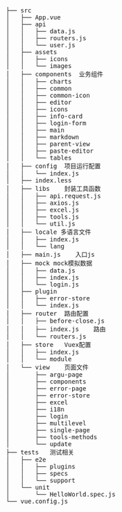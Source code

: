 <pre>
├── src
│   ├── App.vue
│   ├── api
│   │   ├── data.js
│   │   ├── routers.js
│   │   └── user.js
│   ├── assets
│   │   ├── icons
│   │   └── images
│   ├── components  业务组件
│   │   ├── charts
│   │   ├── common
│   │   ├── common-icon
│   │   ├── editor
│   │   ├── icons
│   │   ├── info-card
│   │   ├── login-form
│   │   ├── main
│   │   ├── markdown
│   │   ├── parent-view
│   │   ├── paste-editor
│   │   └── tables
│   ├── config  项目运行配置
│   │   └── index.js
│   ├── index.less
│   ├── libs    封装工具函数
│   │   ├── api.request.js
│   │   ├── axios.js
│   │   ├── excel.js
│   │   ├── tools.js
│   │   └── util.js
│   ├── locale 多语言文件
│   │   ├── index.js
│   │   └── lang
│   ├── main.js    入口js
│   ├── mock mock模拟数据
│   │   ├── data.js
│   │   ├── index.js
│   │   └── login.js
│   ├── plugin
│   │   ├── error-store
│   │   └── index.js
│   ├── router  路由配置
│   │   ├── before-close.js
│   │   ├── index.js    路由
│   │   └── routers.js
│   ├── store   Vuex配置
│   │   ├── index.js
│   │   └── module
│   └── view    页面文件
│       ├── argu-page
│       ├── components
│       ├── error-page
│       ├── error-store
│       ├── excel
│       ├── i18n
│       ├── login
│       ├── multilevel
│       ├── single-page
│       ├── tools-methods
│       └── update
├── tests   测试相关
│   ├── e2e
│   │   ├── plugins
│   │   ├── specs
│   │   └── support
│   └── unit
│       └── HelloWorld.spec.js
└── vue.config.js
</pre>
